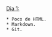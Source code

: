 [Dia 1:](https://github.com/Alexix87/html/tree/master/day1)

    * Poco de HTML.
    * Markdown.
    * Git.